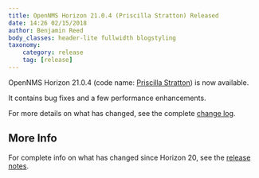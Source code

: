 ```yaml
---
title: OpenNMS Horizon 21.0.4 (Priscilla Stratton) Released
date: 14:26 02/15/2018
author: Benjamin Reed
body_classes: header-lite fullwidth blogstyling
taxonomy:
    category: release
    tag: [release]
---
```


OpenNMS Horizon 21.0.4 (code name: [Priscilla Stratton](http://bladerunner.wikia.com/wiki/Priscilla_Stratton)) is now available.

It contains bug fixes and a few performance enhancements.

For more details on what has changed, see the complete [change log](http://docs.opennms.org/opennms/releases/21.0.4/releasenotes/#releasenotes-changelog-21.0.4).

More Info
---------

For complete info on what has changed since Horizon 20, see the [release notes](https://docs.opennms.org/opennms/releases/21.0.4/releasenotes/releasenotes.html).
